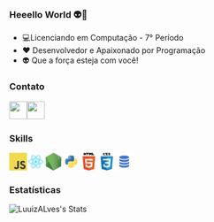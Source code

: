 ### Heeello World 👽🚀

- 💻Licenciando em Computação - 7° Período 
- ❤ Desenvolvedor e Apaixonado por Programação 
- 👽 Que a força esteja com você!


### Contato

<a href="https://www.linkedin.com/in/luiz-felipe-672803142/" target="_blank">
  <img align="left" height="32" width="32" src="https://cdn.jsdelivr.net/npm/simple-icons@v3/icons/linkedin.svg" />
</a>

<a href="https://www.instagram.com/alves_luuiz/" target="_blank">
  <img align="left" height="32" width="32" src="https://cdn.jsdelivr.net/npm/simple-icons@v3/icons/instagram.svg" />
</a>

<br />
<br />

### Skills

<img align="left" height="32" width="32" src="https://raw.githubusercontent.com/github/explore/80688e429a7d4ef2fca1e82350fe8e3517d3494d/topics/javascript/javascript.png" />
<img align="left" height="32" width="32" src="https://raw.githubusercontent.com/github/explore/80688e429a7d4ef2fca1e82350fe8e3517d3494d/topics/react/react.png" />
<img align="left" height="32" width="32" src="https://raw.githubusercontent.com/github/explore/80688e429a7d4ef2fca1e82350fe8e3517d3494d/topics/nodejs/nodejs.png" />
<img align="left" height="32" width="32" src="https://raw.githubusercontent.com/github/explore/80688e429a7d4ef2fca1e82350fe8e3517d3494d/topics/python/python.png" />
<img align="left" height="32" width="32" src="https://raw.githubusercontent.com/github/explore/80688e429a7d4ef2fca1e82350fe8e3517d3494d/topics/html/html.png" />
<img align="left" height="32" width="32" src="https://raw.githubusercontent.com/github/explore/80688e429a7d4ef2fca1e82350fe8e3517d3494d/topics/css/css.png" />
<img align="left" height="32" width="32" src="https://raw.githubusercontent.com/github/explore/80688e429a7d4ef2fca1e82350fe8e3517d3494d/topics/sql/sql.png" />

<br />
<br />

### Estatísticas

<img align='left' alt="LuuizALves's Stats" src="https://github-readme-stats.vercel.app/api/top-langs/?username=LuuizAlves&layout=compact" />

<!--
**LuuizAlves/LuuizAlves** is a ✨ _special_ ✨ repository because its `README.md` (this file) appears on your GitHub profile.

Here are some ideas to get you started:



- 🔭 I’m currently working on ...
- 🌱 I’m currently learning ...
- 👯 I’m looking to collaborate on ...
- 🤔 I’m looking for help with ...
- 💬 Ask me about ...
- 📫 How to reach me: ...
- 😄 Pronouns: ...
- ⚡ Fun fact: ...
-->
